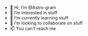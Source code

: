 - 👋 Hi, I’m @Astro-gram
- 👀 I’m interested in stuff
- 🌱 I’m currently learning stuff
- 💞️ I’m looking to collaborate on stuff
- 📫 You can't reach me

<!---
Astro-gram/Astro-gram is a ✨ special ✨ repository because its `README.md` (this file) appears on your GitHub profile.
You can click the Preview link to take a look at your changes.
--->
